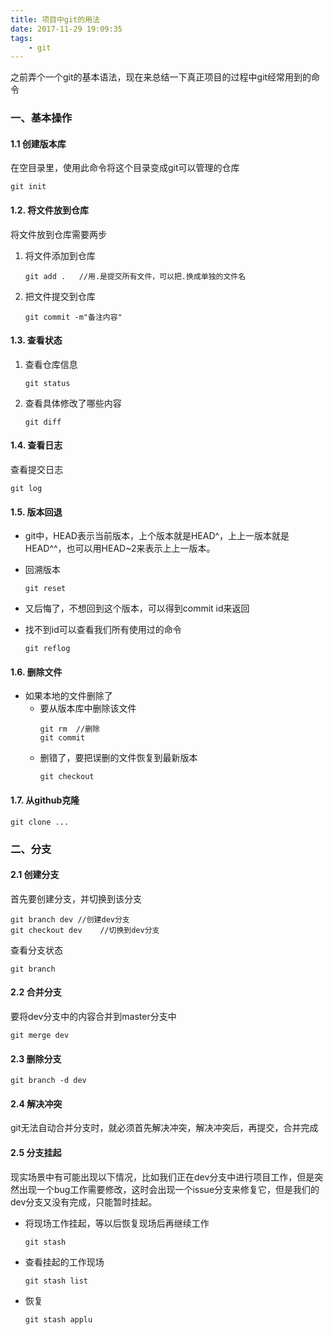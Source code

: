 ```yaml
---
title: 项目中git的用法
date: 2017-11-29 19:09:35
tags:
    - git
---
```


之前弄个一个git的基本语法，现在来总结一下真正项目的过程中git经常用到的命令

### 一、基本操作
#### 1.1 创建版本库
在空目录里，使用此命令将这个目录变成git可以管理的仓库
```
git init
```

#### 1.2. 将文件放到仓库
将文件放到仓库需要两步
1. 将文件添加到仓库
    ```
    git add .   //用.是提交所有文件，可以把.换成单独的文件名
    ```
2. 把文件提交到仓库
    ```
    git commit -m"备注内容"
    ```

<!--more-->

#### 1.3. 查看状态
1. 查看仓库信息
    ```
    git status
    ```
2. 查看具体修改了哪些内容
    ```
    git diff
    ```

#### 1.4. 查看日志
查看提交日志
```
git log
```

#### 1.5. 版本回退
- git中，HEAD表示当前版本，上个版本就是HEAD^，上上一版本就是HEAD^^，也可以用HEAD~2来表示上上一版本。
- 回溯版本
    ```
    git reset
    ```
- 又后悔了，不想回到这个版本，可以得到commit id来返回 

- 找不到id可以查看我们所有使用过的命令
    ```
    git reflog
    ```

#### 1.6. 删除文件
- 如果本地的文件删除了
    - 要从版本库中删除该文件
        ```
        git rm  //删除
        git commit
        ```
    - 删错了，要把误删的文件恢复到最新版本
        ```
        git checkout
        ```
#### 1.7. 从github克隆
```
git clone ...
```

### 二、分支
#### 2.1 创建分支
首先要创建分支，并切换到该分支
```
git branch dev //创建dev分支
git checkout dev    //切换到dev分支
```
查看分支状态
```
git branch
```

#### 2.2 合并分支
要将dev分支中的内容合并到master分支中
```
git merge dev
```

#### 2.3 删除分支
```
git branch -d dev
```

#### 2.4 解决冲突
git无法自动合并分支时，就必须首先解决冲突，解决冲突后，再提交，合并完成

#### 2.5 分支挂起
现实场景中有可能出现以下情况，比如我们正在dev分支中进行项目工作，但是突然出现一个bug工作需要修改，这时会出现一个issue分支来修复它，但是我们的dev分支又没有完成，只能暂时挂起。
- 将现场工作挂起，等以后恢复现场后再继续工作
    ```
    git stash
    ```
- 查看挂起的工作现场
    ```
    git stash list
    ```
- 恢复
    ```
    git stash applu
    ```
